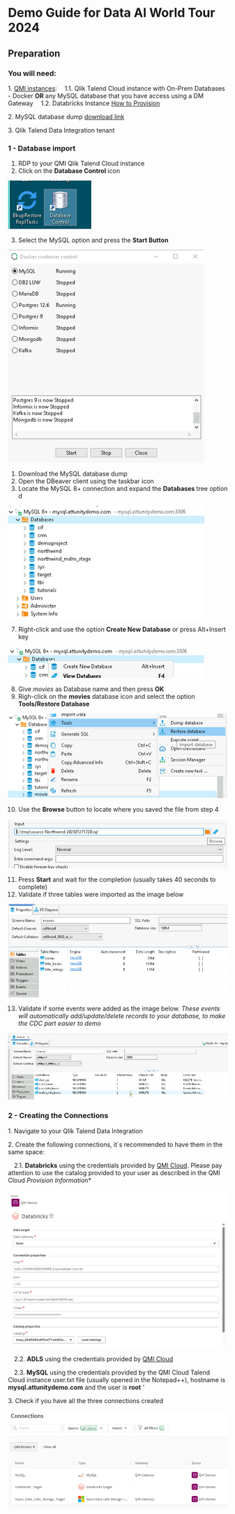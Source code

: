 # Demo Guide for Data AI World Tour 2024

## Preparation

### You will need:
 
1\. [QMI instances](https://qmicloud.qliktech.com/): 
&emsp;1.1\. Qlik Talend Cloud instance with On-Prem Databases - Docker   **OR** any MySQL database that you have access using a DM Gateway
&emsp;1.2\. Databricks Instance [How to Provision](Provision/1-QMI-Databricks.md)
    
2\. MySQL database dump [download link](databasedump/movies.sql)

3\. Qlik Talend Data Integration tenant
 

### 1 - Database import

1. RDP to your QMI Qlik Talend Cloud instance
2. Click on the **Database Control** icon

![image info](img/QMI003.png)

3. Select the MySQL option and press the **Start Button**
   
![image info](img/QMI004.png)

1. Download the MySQL database dump 
2. Open the DBeaver client using the taskbar icon
3. Locate the MySQL 8+ connection and expand the **Databases** tree option d

![image info](img/MySQL001.png)

7. Right-click and use the option **Create New Database** or press Alt+Insert key

![image info](img/MySQL002.png)

8. Give *movies* as Database name and then press **OK**
9. Righ-click on the **movies** database icon and select the option **Tools/Restore Database**

![image info](img/MySQL003.png)

10.  Use the **Browse** button to locate where you saved the file from step 4

![image info](img/MySQL004.png)

11.  Press **Start** and wait for the completion (usually takes 40 seconds to complete)
12.  Validate if three tables were imported as the image below

![image info](img/MySQL005.png)

13.  Validate if some events were added as the image below. *These events will automatically add/update/delete records to your database, to make the CDC part easier to demo*

![image info](img/MySQL006.png)

### 2 - Creating the Connections

1\. Navigate to your Qlik Talend Data Integration

2\. Create the following connections, it´s recommended to have them in the same space:

&emsp;2.1\. **Databricks** using the credentials provided by [QMI Cloud](https://qmicloud.qliktech.com/provisions). Please pay attention to use the catalog provided to your user as described in the QMI Cloud *Provision Information**

![image info](img/Databricks001.png)


&emsp;2.2\. **ADLS** using the credentials provided by [QMI Cloud](https://qmicloud.qliktech.com/provisions) 

&emsp;2.3\. **MySQL** using the credentials provided by the QMI Cloud Talend Cloud instance user.txt file (usually opened in the Notepad++), hostname is **mysql.attunitydemo.com** and the user is **root** 
'

3\. Check if you have all the three connections created

![image info](img/Connections.png)

